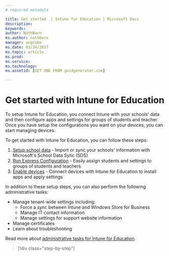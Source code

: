 ```yaml
---
# required metadata

title: Get started  | Intune for Education | Microsoft Docs
description:
keywords:
author: NathBarn
ms.author: nathbarn
manager: angrobe
ms.date: 03/24/2017
ms.topic: article
ms.prod:
ms.service:
ms.technology:
ms.assetid: [GET ONE FROM guidgenerator.com]

---
```


# Get started with Intune for Education

To setup Intune for Education, you connect Intune with your schools' data and then configure apps and settings for groups of students and teacher. Once you have setup the configurations you want on your devices, you can start managing devices.

To get started with Intune for Education, you can follow these steps:
1. [Setup school data](school-data-service.md) - Import or sync your schools' information with Microsoft's School Data Sync (SDS)
2. [Run Express Configuration](setup.md) - Easily assign students and settings to groups of students and teachers
3. [Enable devices](add-devices.md) - Connect devices with Intune for Education to install apps and apply settings

In addition to these setup steps, you can also perform the following administrative tasks:
- Manage tenant-wide settings including:
  - Force a sync between Intune and Windows Store for Business
  - Manage IT contact information
  - Manage settings for support website information
- Manage certificates
- Learn about troubleshooting

Read more about [administrative tasks for Intune for Education](admin-tasks.md).

>[!div class="step-by-step"]

><!-- [&larr; **Add apps**](.\add-apps.md)    [**Install apps** &rarr;](.\install-apps.md)  -->
